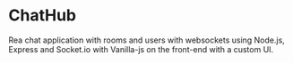 # ChatHub
Rea chat application with rooms and users with websockets using Node.js, Express and Socket.io with Vanilla-js on the front-end with a custom UI.
